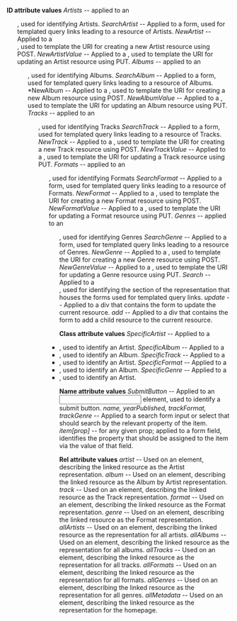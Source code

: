 **ID attribute values**
*Artists* -- applied to an *<ul>*, used for identifying Artists.
*SearchArtist* -- Applied to a form, used for templated query links leading to a resource of Artists.
*NewArtist* -- Applied to a *<form>*, used to template the URI for creating a new Artist resource using POST.
*NewArtistValue* -- Applied to a *<form>*, used to template the URI for updating an Artist resource using PUT.
*Albums* -- applied to an *<ul>*, used for identifying Albums.
*SearchAlbum* -- Applied to a form, used for templated query links leading to a resource of Albums.
*NewAlbum -- Applied to a *<form>*, used to template the URI for creating a new Album resource using POST.
*NewAlbumValue* -- Applied to a *<form>*, used to template the URI for updating an Album resource using PUT.
*Tracks* -- applied to an *<ul>*, used for identifying Tracks
*SearchTrack* -- Applied to a form, used for templated query links leading to a resource of Tracks.
*NewTrack* -- Applied to a *<form>*, used to template the URI for creating a new Track resource using POST.
*NewTrackValue* -- Applied to a *<form>*, used to template the URI for updating a Track resource using PUT.
*Formats* -- applied to an *<ul>*, used for identifying Formats
*SearchFormat* -- Applied to a form, used for templated query links leading to a resource of Formats.
*NewFormat* -- Applied to a *<form>*, used to template the URI for creating a new Format resource using POST.
*NewFormatValue* -- Applied to a *<form>*, used to template the URI for updating a Format resource using PUT.
*Genres* -- applied to an *<ul>*, used for identifying Genres
*SearchGenre* -- Applied to a form, used for templated query links leading to a resource of Genres.
*NewGenre* -- Applied to a *<form>*, used to template the URI for creating a new Genre resource using POST.
*NewGenreValue* -- Applied to a *<form>*, used to template the URI for updating a Genre resource using PUT.
*Search* -- Applied to a *<div>*, used for identifying the section of the representation that houses the forms used for templated query links.
*update* -- Applied to a div that contains the form to update the current resource.
*add* -- Applied to a div that contains the form to add a child resource to the current resource.

**Class attribute values**
*SpecificArtist* -- Applied to a *<li>*, used to identify an Artist.
*SpecificAlbum* -- Applied to a *<li>*, used to identify an Album.
*SpecificTrack* -- Applied to a *<li>*, used to identify an Artist.
*SpecificFormat* -- Applied to a *<li>*, used to identify an Album.
*SpecificGenre* -- Applied to a *<li>*, used to identify an Artist.

**Name attribute values**
*SubmitButton* -- Applied to an *<input>* element, used to identify a submit button.
*name, yearPublished, trackFormat, trackGenre* -- Applied to a search form input or select that should search by the relevant property of the item.
*item[prop]* -- for any given prop; applied to a form field, identifies the property that should be assigned to the item via the value of that field.

**Rel attribute values**
*artist* -- Used on an *<a>* element, describing the linked resource as the Artist representation.
*album* -- Used on an *<a>* element, describing the linked resource as the Album by Artist representation.
*track* -- Used on an *<a>* element, describing the linked resource as the Track representation.
*format* -- Used on an *<a>* element, describing the linked resource as the Format representation.
*genre* -- Used on an *<a>* element, describing the linked resource as the Format representation.
*allArtists* -- Used on an *<a>* element, describing the linked resource as the representation for all artists.
*allAlbums* -- Used on an *<a>* element, describing the linked resource as the representation for all albums.
*allTracks* -- Used on an *<a>* element, describing the linked resource as the representation for all tracks.
*allFormats* -- Used on an *<a>* element, describing the linked resource as the representation for all formats.
*allGenres* -- Used on an *<a>* element, describing the linked resource as the representation for all genres.
*allMetadata* -- Used on an *<a>* element, describing the linked resource as the representation for the homepage.
